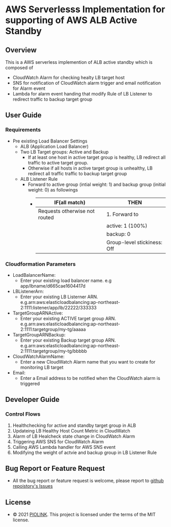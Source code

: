 
# AWS Serverlesss Implementation for supporting of AWS ALB Active Standby 


## Overview 

This is a AWS serverless implemention of ALB active standby which is composed of
- CloudWatch Alarm for checking healty LB target host 
- SNS for notification of CloudWatch alarm trigger and email notification for Alarm event
- Lambda for alarm event handing that modify Rule of LB Listener to redirect traffic to backup target group

## User Guide
### Requirements
- Pre existing Load Balancer Settings
   - ALB (Application Load Balancer)
   - Two LB Target groups: Active and Backup
      - If at least one host in active target group is healthy, LB redirect all traffic to active target group.
      - Otherwise if all hosts in active target group is unhealthy, LB redirect all traffic traffic to backup target group 
   - ALB Listener Rule
      - Forward to active group (intial weight: 1) and backup group (initial weight: 0) as followings
        -  | IF(all match)                  |     THEN          |
           | ------------------------------ | ----------------- |
           | Requests otherwise not routed  | 1. Forward to     | 
           |                                |  active: 1 (100%) |
           |                                |  backup: 0        |
           |                                |  Group-level stickiness: Off |
 
### Cloudformation Parameters
- LoadBalancerName:
   -  Enter your existing load balancer name. e.g app/lbname/d665cae1604417d
- LBListenerArn:
   - Enter your existing LB Listerner ARN. e.g.arn:aws:elasticloadbalancing:ap-northeast-2:1111:listener/app/lb/22222/333333
- TargetGroupARNActive:
   - Enter your existing ACTIVE target group ARN. e.g.arn:aws:elasticloadbalancing:ap-northeast-2:1111:targetgroup/my-tg/aaaaa
- TargetGroupARNBackup:
   - Enter your existing Backup target group ARN. e.g.arn:aws:elasticloadbalancing:ap-northeast-2:1111:targetgroup/my-tg/bbbbb
- CloudWatchAlarmName:
   - Enter a new CloudWatch Alarm name that you want to create for monitoring LB target 
- Email:
   - Enter a Email address to be notified when the CloudWatch alarm is triggered

## Developer Guide
### Control Flows
1. Healthchecking for active and standby target group in ALB 
1. Updateing LB Healthy Host Count Metric in CloudWatch
1. Alarm of LB Healcheck state change in CloudWatch Alarm 
1. Triggering AWS SNS for CloudWatch Alarm
1. Calling AWS Lambda handler for AWS SNS event
1. Modifying the weight of actvie and backup group in LB Listener Rule 

## Bug Report or Feature Request
- All the bug report or feature request is welcome, please report to [github repoistory's Issues](https://github.com/piolink/alb_active_standby/issues)

## License
- &copy; 2021 [PIOLINK](https://www.piolink.com). This project is licensed under the terms of the MIT license.

